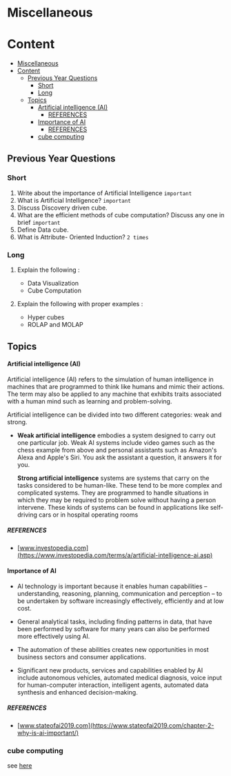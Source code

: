 # Miscellaneous

# Content

- [Miscellaneous](#miscellaneous)
- [Content](#content)
  - [Previous Year Questions](#previous-year-questions)
    - [Short](#short)
    - [Long](#long)
  - [Topics](#topics)
      - [Artificial intelligence (AI)](#artificial-intelligence-ai)
        - [REFERENCES](#references)
      - [Importance of AI](#importance-of-ai)
        - [REFERENCES](#references-1)
    - [cube computing](#cube-computing)

## Previous Year Questions

### Short

1. Write about the importance of Artificial Intelligence `important`
2. What is Artificial Intelligence? `important`
3. Discuss Discovery driven cube.
4. What are the efficient methods of cube computation? Discuss any one in brief `important`
5. Define Data cube.
6. What is Attribute- Oriented Induction? `2 times`

### Long

1. Explain the following :

   - Data Visualization
   - Cube Computation

2. Explain the following with proper examples :

   - Hyper cubes
   - ROLAP and MOLAP

## Topics

#### Artificial intelligence (AI)

Artificial intelligence (AI) refers to the simulation of human intelligence in machines that
are programmed to think like humans and mimic their actions. The term may also be applied to
any machine that exhibits traits associated with a human mind such as learning and
problem-solving.

Artificial intelligence can be divided into two different categories: weak and strong.

- **Weak artificial intelligence** embodies a system designed to carry out one particular job.
  Weak AI systems include video games such as the chess example from above and personal assistants
  such as Amazon's Alexa and Apple's Siri. You ask the assistant a question, it answers it for you.

  **Strong artificial intelligence** systems are systems that carry on the tasks considered to be
  human-like. These tend to be more complex and complicated systems. They are programmed to handle situations in which they may be required to problem solve without having a person intervene.
  These kinds of systems can be found in applications like self-driving cars or in hospital operating
  rooms

##### REFERENCES

- [www.investopedia.com](https://www.investopedia.com/terms/a/artificial-intelligence-ai.asp)

#### Importance of AI

- AI technology is important because it enables human capabilities – understanding, reasoning,
  planning, communication and perception – to be undertaken by software increasingly effectively, efficiently and at low cost.

- General analytical tasks, including finding patterns in data, that have been performed by software
  for many years can also be performed more effectively using AI.

- The automation of these abilities creates new opportunities in most business sectors and
  consumer applications.

- Significant new products, services and capabilities enabled by AI include autonomous vehicles,
  automated medical diagnosis, voice input for human-computer interaction, intelligent agents,
  automated data synthesis and enhanced decision-making.

##### REFERENCES

- [www.stateofai2019.com](https://www.stateofai2019.com/chapter-2-why-is-ai-important/)

### cube computing

see [here](http://ijcsit.com/docs/Volume%205/vol5issue03/ijcsit20140503308.pdf)
